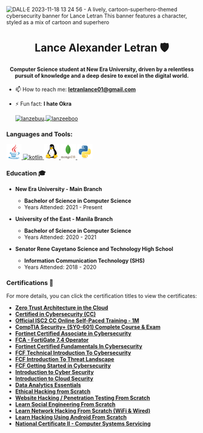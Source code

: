 
![DALL·E 2023-11-18 13 24 56 - A lively, cartoon-superhero-themed cybersecurity banner for _Lance Letran_  This banner features a character, styled as a mix of cartoon and superhero](https://github.com/LanceLetran/LanceLetran/assets/142746735/94c86bde-7b5a-4cb0-86e1-33b1b3fc374a)
<h1 align="center">Lance Alexander Letran 🛡 </h1>
<h4 align="center"> Computer Science student at New Era University, driven by a relentless pursuit of knowledge and a deep desire to excel in the digital world.</h4>



- 📫 How to reach me: **letranlance01@gmail.com**

- ⚡ Fun fact: **I hate Okra**

  <a href="https://fb.com/lanzebuu" target="blank">
    <img align="center" src="https://img.shields.io/badge/-Facebook-%234267B2.svg?style=for-the-badge&logo=facebook&logoColor=white" alt="lanzebuu" />
  </a>
  <a href="https://instagram.com/lanzeeboo" target="blank">
    <img align="center" src="https://img.shields.io/badge/-Instagram-%23E4405F.svg?style=for-the-badge&logo=instagram&logoColor=white" alt="lanzeeboo" />
  </a>
</p>

<h3 align="left">Languages and Tools:</h3>
<p align="left"> <a href="https://www.java.com" target="_blank" rel="noreferrer"> <img src="https://raw.githubusercontent.com/devicons/devicon/master/icons/java/java-original.svg" alt="java" width="40" height="40"/> </a> <a href="https://kotlinlang.org" target="_blank" rel="noreferrer"> <img src="https://www.vectorlogo.zone/logos/kotlinlang/kotlinlang-icon.svg" alt="kotlin" width="40" height="40"/> </a> <a href="https://www.linux.org/" target="_blank" rel="noreferrer"> <img src="https://raw.githubusercontent.com/devicons/devicon/master/icons/linux/linux-original.svg" alt="linux" width="40" height="40"/> </a> <a href="https://www.mongodb.com/" target="_blank" rel="noreferrer"> <img src="https://raw.githubusercontent.com/devicons/devicon/master/icons/mongodb/mongodb-original-wordmark.svg" alt="mongodb" width="40" height="40"/> </a> <a href="https://www.python.org" target="_blank" rel="noreferrer"> <img src="https://raw.githubusercontent.com/devicons/devicon/master/icons/python/python-original.svg" alt="python" width="40" height="40"/> </a> </p>


### Education 🎓

- **New Era University - Main Branch**
  - **Bachelor of Science in Computer Science**
  - Years Attended: 2021 - Present

- **University of the East - Manila Branch**
  - **Bachelor of Science in Computer Science**
  - Years Attended: 2020 - 2021

- **Senator Rene Cayetano Science and Technology High School**
  - **Information Communication Technology (SHS)**
  - Years Attended: 2018 - 2020


### Certifications 🏅
For more details, you can click the certification titles to view the certificates:


- [**Zero Trust Architecture in the Cloud**](https://drive.google.com/file/d/1C_9ct1531i8ABimpk2OQfpwHcri9n_V5/view?usp=sharing)
- [**Certified in Cybersecurity (CC)**](https://drive.google.com/file/d/1Z-38R4JYdE5scOHjCIhYDw6uU75C0Ihy/view?usp=sharing)
- [**Official ISC2 CC Online Self-Paced Training - 1M**](https://drive.google.com/file/d/1_lrLCo1VBkeqP5QJiRn0dTCPj-4gPFlN/view?usp=sharing )
- [**CompTIA Security+ (SY0-601) Complete Course & Exam**](https://drive.google.com/file/d/1H5cdL-ht4Sk0u8ZyjtaX4bauRSBtXRNq/view?usp=sharing )
- [**Fortinet Certified Associate in Cybersecurity**](https://drive.google.com/file/d/1Qsl7yJYzzhIz2rzbL-eCTUILP--5MsEG/view?usp=sharing)
- [**FCA - FortiGate 7.4 Operator**](https://drive.google.com/file/d/1TQISrJE3tVw-hgALFwjAxHmzZ423oYeL/view?usp=sharing)
- [**Fortinet Certified Fundamentals In Cybersecurity**](https://drive.google.com/file/d/1io0_MkbD8-vyHZmVKWfQ3pKOG5XWIORz/view?usp=sharing)
- [**FCF Technical Introduction To Cybersecurity**](https://drive.google.com/file/d/1Q4qfr5D4dX_5Ren3Gl3-GCDaXO16KATb/view?usp=sharing) 
- [**FCF Introduction To Threat Landscape**](https://drive.google.com/file/d/1Zq9P-jTXqc43C2XFoA53ZC49FqGUEEkj/view?usp=sharing) 
- [**FCF Getting Started in Cybersecurity**](https://drive.google.com/file/d/1PkU2zJiDPKYzjV2o-8FxadyZB5OiFIuT/view?usp=sharing) 
- [**Introduction to Cyber Security**](https://drive.google.com/file/d/1KnXXSN0vQw-E6D0Tj-vIQ9_xFhmZgFdm/view?usp=sharing) 
- [**Introduction to Cloud Security**](https://drive.google.com/file/d/13HICT958y_29Ikds95li6xbNhg9HB82j/view?usp=sharing) 
- [**Data Analytics Essentials**](https://drive.google.com/file/d/1sVck82i84rTbG9QZw4rNLbNCKFLmou-o/view?usp=sharing)
- [**Ethical Hacking from Scratch**](https://drive.google.com/file/d/17aUqrIfHOMJth7BKxa4Oj3dgb8zfXhcF/view?usp=drive_link)
- [**Website Hacking / Penetration Testing From Scratch**](https://drive.google.com/file/d/1u0kfH4IifIZohic1Qxu2znNX6WHtUfYU/view?usp=drive_link)
- [**Learn Social Engineering From Scratch**](https://drive.google.com/file/d/1Z3UvhnT7G2Oa-CLQmf2BRn8I2Gs4qHJO/view?usp=drive_link)
- [**Learn Network Hacking From Scratch (WiFi & Wired)**](https://drive.google.com/file/d/1v87OdNLPizdwOSH_3Vptq4aYboiftMEG/view?usp=drive_link)
- [**Learn Hacking Using Android From Scratch**](https://drive.google.com/file/d/1fxifE-pztySuRnSMQ_Xecz6cuTzTDv6x/view?usp=drive_link)
- [**National Certificate II - Computer Systems Servicing**](https://drive.google.com/file/d/1IG3CTwxZewU-VLq99Zf9vvHJjhdS3KpW/view?usp=sharing)



</p>


<!-- Clear the float -->
<div style="clear: both;"></div>

<!-- Add any additional sections you want to include, such as Projects, Education, etc. -->
